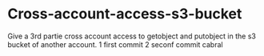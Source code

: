 # Cross-account-access-s3-bucket
Give a 3rd partie cross account access to getobject and putobject in the s3 bucket of another account.
1 first commit
2 seconf commit cabral
